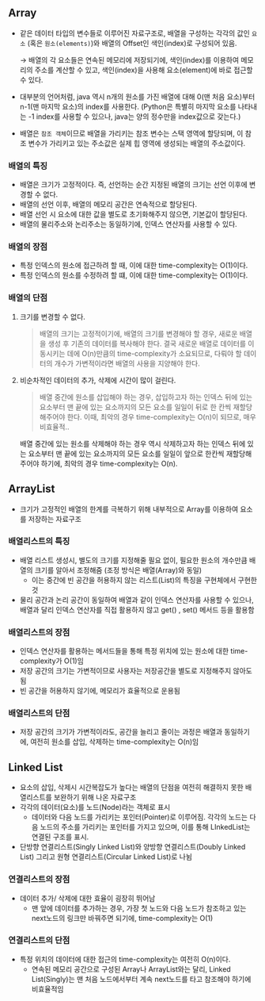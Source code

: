 ## Array
  

- 같은 데이터 타입의 변수들로 이루어진 자료구조로, 배열을 구성하는 각각의 값인 `요소` (혹은 `원소(elements)`)와 배열의 Offset인 색인(index)로 구성되어 있음.
    
    → 배열의 각 요소들은 연속된 메모리에 저장되기에, 색인(index)를 이용하여 메모리의 주소를 계산할 수  있고, 색인(index)을 사용해 요소(element)에 바로 접근할 수 있다. 
    
- 대부분의 언어처럼, java 역시 n개의 원소를 가진 배열에 대해 0(맨 처음 요소)부터 n-1(맨 마지막 요소)의 index를 사용한다. (Python은 특별히 마지막 요소를 나타내는 -1 index를 사용할 수 있으나, java는 양의 정수만을 index값으로 갖는다.)
- 배열은 `참조 객체`이므로 배열을 가리키는 참조 변수는 스택 영역에 할당되며, 이 참조 변수가 가리키고 있는 주소값은 실제 힙 영역에 생성되는 배열의 주소값이다.

### 배열의 특징

- 배열은 크기가 고정적이다. 즉, 선언하는 순간 지정된 배열의 크기는 선언 이후에 변경할 수 없다.
- 배열의 선언 이후, 배열의 메모리 공간은 연속적으로 할당된다.
- 배열 선언 시 요소에 대한 값을 별도로 초기화해주지 않으면, 기본값이 할당된다.
- 배열의 물리주소와 논리주소는 동일하기에, 인덱스 연산자를 사용할 수 있다.

### 배열의 장점

- 특정 인덱스의 원소에 접근하려 할 때, 이에 대한 time-complexity는 O(1)이다.
- 특정 인덱스의 원소를 수정하려 할 떄, 이에 대한 time-complexity는 O(1)이다.

### 배열의 단점

1. 크기를 변경할 수 없다. 
    
    > 배열의 크기는 고정적이기에, 배열의 크기를 변경해야 할 경우, 새로운 배열을 생성 후 기존의 데이터를 복사해야 한다. 
    결국 새로운 배열로 데이터를 이동시키는 데에 O(n)만큼의 time-complexity가 소요되므로, 다뤄야 할 데이터의 개수가 가변적이라면 배열의 사용을 지양해야 한다.
    > 

1. 비순차적인 데이터의 추가, 삭제에 시간이 많이 걸린다. 
    
    > 배열 중간에 원소를 삽입해야 하는 경우, 삽입하고자 하는 인덱스 뒤에 있는 요소부터 맨 끝에 있는 요소까지의 모든 요소를 일일이 뒤로 한 칸씩 재할당해주어야 한다. 이때, 최악의 경우 time-complexity는 O(n)이 되므로, 매우 비효율적..
    
    배열 중간에 있는 원소를 삭제해야 하는 경우 역시 삭제하고자 하는 인덱스 뒤에 있는 요소부터 맨 끝에 있는 요소까지의 모든 요소를 일일이 앞으로 한칸씩 재할당해주어야 하기에, 최악의 경우 time-complexity는 O(n).
    > 

## ArrayList

- 크기가 고정적인 배열의 한계를 극복하기 위해 내부적으로 Array를 이용하여 요소를 저장하는 자료구조

### 배열리스트의 특징

- 배열 리스트 생성시, 별도의 크기를 지정해줄 필요 없이, 필요한 원소의 개수만큼 배열의 크기를 알아서 조정해줌 (조정 방식은 배열(Array)와 동일)
    - 이는 중간에 빈 공간을 허용하지 않는 리스트(List)의 특징을 구현체에서 구현한 것
- 물리 공간과 논리 공간이 동일하여 배열과 같이 인덱스 연산자를 사용할 수 있으나, 배열과 달리 인덱스 연산자를 직접 활용하지 않고 get() , set() 메서드 등을 활용함

### 배열리스트의 장점

- 인덱스 연산자를 활용하는 메서드들을 통해 특정 위치에 있는 원소에 대한 time-complexity가 O(1)임
- 저장 공간의 크기는 가변적이므로 사용자는 저장공간을 별도로 지정해주지 않아도 됨
- 빈 공간을 허용하지 않기에, 메모리가 효율적으로 운용됨

### 배열리스트의 단점

- 저장 공간의 크기가 가변적이라도, 공간을 늘리고 줄이는 과정은 배열과 동일하기에, 여전히 원소를 삽입, 삭제하는 time-complexity는 O(n)임

## Linked List

- 요소의 삽입, 삭제시 시간복잡도가 높다는 배열의 단점을 여전히 해결하지 못한 배열리스트를 보완하기 위해 나온 자료구조
- 각각의 데이터(요소)를 노드(Node)라는 객체로 표시
    - 데이터와 다음 노드를 가리키는 포인터(Pointer)로 이루어짐. 
    각각의 노드는 다음 노드의 주소를 가리키는 포인터를 가지고 있으며, 이를 통해 LInkedList는 연결된 구조를 표시.
- 단방향 연결리스트(Singly Linked List)와 양방향 연결리스트(Doubly Linked List) 그리고 원형 연결리스트(Circular Linked List)로 나뉨

### 연결리스트의 장점

- 데이터 추가/ 삭제에 대한 효율이 굉장히 뛰어남
    - 맨 앞에 데이터를 추가하는 경우, 가장 첫 노드와 다음 노드가 참조하고 있는 next노드의 링크만 바꿔주면 되기에, time-complexity는 O(1)
    

### 연결리스트의 단점

- 특정 위치의 데이터에 대한 접근의 time-complexity는 여전히 O(n)이다.
    - 연속된 메모리 공간으로 구성된 Array나 ArrayList와는 달리, Linked List(Singly)는 맨 처음 노드에서부터 계속 next노드를 타고 참조해야 하기에 비효율적임